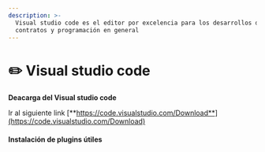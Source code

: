 ```yaml
---
description: >-
  Visual studio code es el editor por excelencia para los desarrollos de
  contratos y programación en general
---
```


# ✏️ Visual studio code

**Deacarga del Visual studio code**

Ir al siguiente link [**https://code.visualstudio.com/Download**](https://code.visualstudio.com/Download)

#### Instalación de plugins útiles
<!-- 
![instalacion de plugins](../../.gitbook/assets/image%20%288%29.png)

![instalacion de plugins](../../.gitbook/assets/image%20%289%29.png) -->